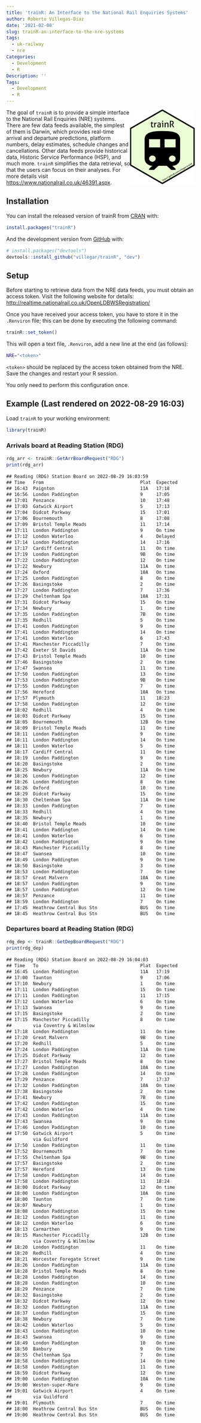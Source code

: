 ```yaml
---
title: 'trainR: An Interface to the National Rail Enquiries Systems'
author: Roberto Villegas-Diaz
date: '2021-02-08'
slug: trainR-an-interface-to-the-nre-systems
tags:
  - uk-railway
  - nre
Categories:
  - Development
  - R
Description: ''
Tags:
  - Development
  - R
---
```


<img src="https://raw.githubusercontent.com/villegar/trainR/main/inst/images/logo.png" alt="logo" align="right" height=200px/>

The goal of `trainR` is to provide a simple interface to the 
National Rail Enquiries (NRE) systems. There are few data feeds 
available, the simplest of them is Darwin, which provides real-time 
arrival and departure predictions, platform numbers, delay estimates, 
schedule changes and cancellations. Other data feeds provide historical 
data, Historic Service Performance (HSP), and much more. `trainR` 
simplifies the data retrieval, so that the users can focus on their 
analyses. For more details visit 
https://www.nationalrail.co.uk/46391.aspx.

## Installation

You can install the released version of trainR from [CRAN](https://CRAN.R-project.org) with:

``` r
install.packages("trainR")
```

And the development version from [GitHub](https://github.com/) with:

``` r
# install.packages("devtools")
devtools::install_github("villegar/trainR", "dev")
```

## Setup
Before starting to retrieve data from the NRE data feeds, you must obtain an access token. 
Visit the following website for details: http://realtime.nationalrail.co.uk/OpenLDBWSRegistration/

Once you have received your access token, you have to store it in the `.Renviron` file; this can be 
done by executing the following command:


```r
trainR::set_token()
```

This will open a text file, `.Renviron`, add a new line at the end (as follows):

```bash
NRE="<token>"
```

`<token>` should be replaced by the access token obtained from the NRE. Save the changes and restart 
your R session.

You only need to perform this configuration once.

## Example (Last rendered on 2022-08-29 16:03)

Load `trainR` to your working environment:

```r
library(trainR)
```

### Arrivals board at Reading Station (RDG)


```r
rdg_arr <- trainR::GetArrBoardRequest("RDG")
print(rdg_arr)
```

```
## Reading (RDG) Station Board on 2022-08-29 16:03:59
## Time   From                                    Plat  Expected
## 16:43  Paignton                                11A   17:18
## 16:56  London Paddington                       9     17:05
## 17:01  Penzance                                10    17:48
## 17:03  Gatwick Airport                         5     17:13
## 17:04  Didcot Parkway                          15    17:01
## 17:06  Bournemouth                             8     17:08
## 17:09  Bristol Temple Meads                    11    17:14
## 17:11  London Paddington                       9     On time
## 17:12  London Waterloo                         4     Delayed
## 17:14  London Paddington                       14    17:16
## 17:17  Cardiff Central                         11    On time
## 17:19  London Paddington                       9B    On time
## 17:22  London Paddington                       12    On time
## 17:22  Newbury                                 11A   On time
## 17:24  Oxford                                  10A   On time
## 17:25  London Paddington                       8     On time
## 17:26  Basingstoke                             2     On time
## 17:27  London Paddington                       7     17:36
## 17:29  Cheltenham Spa                          10A   17:31
## 17:31  Didcot Parkway                          15    On time
## 17:34  Newbury                                 1     On time
## 17:35  London Paddington                       7B    On time
## 17:35  Redhill                                 5     On time
## 17:41  London Paddington                       9     On time
## 17:41  London Paddington                       14    On time
## 17:41  London Waterloo                         6     17:43
## 17:41  Manchester Piccadilly                   7     On time
## 17:42  Exeter St Davids                        11A   On time
## 17:43  Bristol Temple Meads                    10    On time
## 17:46  Basingstoke                             2     On time
## 17:47  Swansea                                 11    On time
## 17:50  London Paddington                       13    On time
## 17:53  London Paddington                       9B    On time
## 17:55  London Paddington                       7     On time
## 17:56  Hereford                                10A   On time
## 17:57  Plymouth                                11    18:23
## 17:58  London Paddington                       12    On time
## 18:02  Redhill                                 4     On time
## 18:03  Didcot Parkway                          15    On time
## 18:05  Bournemouth                             12B   On time
## 18:09  Bristol Temple Meads                    11    On time
## 18:11  London Paddington                       9     On time
## 18:11  London Paddington                       14    On time
## 18:11  London Waterloo                         5     On time
## 18:17  Cardiff Central                         11    On time
## 18:19  London Paddington                       9     On time
## 18:20  Basingstoke                             2     On time
## 18:25  Newbury                                 11A   On time
## 18:26  London Paddington                       12    On time
## 18:26  London Paddington                       8     On time
## 18:26  Oxford                                  10    On time
## 18:29  Didcot Parkway                          15    On time
## 18:30  Cheltenham Spa                          11A   On time
## 18:33  London Paddington                       7     On time
## 18:33  Redhill                                 4     On time
## 18:35  Newbury                                 1     On time
## 18:40  Bristol Temple Meads                    10    On time
## 18:41  London Paddington                       14    On time
## 18:41  London Waterloo                         6     On time
## 18:42  London Paddington                       9     On time
## 18:43  Manchester Piccadilly                   8     On time
## 18:47  Swansea                                 10    On time
## 18:49  London Paddington                       9     On time
## 18:50  Basingstoke                             3     On time
## 18:53  London Paddington                       7     On time
## 18:57  Great Malvern                           10A   On time
## 18:57  London Paddington                       9     On time
## 18:57  London Paddington                       12    On time
## 18:57  Penzance                                11    On time
## 18:59  London Paddington                       7     On time
## 17:45  Heathrow Central Bus Stn                BUS   On time
## 18:45  Heathrow Central Bus Stn                BUS   On time
```

### Departures board at Reading Station (RDG)


```r
rdg_dep <- trainR::GetDepBoardRequest("RDG")
print(rdg_dep)
```

```
## Reading (RDG) Station Board on 2022-08-29 16:04:03
## Time   To                                      Plat  Expected
## 16:45  London Paddington                       11A   17:19
## 17:00  Taunton                                 9     17:06
## 17:10  Newbury                                 1     On time
## 17:11  London Paddington                       15    On time
## 17:11  London Paddington                       11    17:15
## 17:12  London Waterloo                         6     On time
## 17:13  Swansea                                 9     On time
## 17:15  Basingstoke                             2     On time
## 17:15  Manchester Piccadilly                   8     On time
##        via Coventry & Wilmslow                 
## 17:18  London Paddington                       11    On time
## 17:20  Great Malvern                           9B    On time
## 17:20  Redhill                                 5     On time
## 17:24  London Paddington                       11A   On time
## 17:25  Didcot Parkway                          12    On time
## 17:27  Bristol Temple Meads                    8     On time
## 17:27  London Paddington                       10A   On time
## 17:28  London Paddington                       14    On time
## 17:29  Penzance                                7     17:37
## 17:32  London Paddington                       10A   On time
## 17:38  Basingstoke                             2     On time
## 17:41  Newbury                                 7B    On time
## 17:42  London Paddington                       15    On time
## 17:42  London Waterloo                         4     On time
## 17:43  London Paddington                       11A   On time
## 17:43  Swansea                                 9     On time
## 17:46  London Paddington                       10    On time
## 17:50  Gatwick Airport                         5     On time
##        via Guildford                           
## 17:50  London Paddington                       11    On time
## 17:52  Bournemouth                             7     On time
## 17:55  Cheltenham Spa                          9B    On time
## 17:57  Basingstoke                             2     On time
## 17:57  Hereford                                13    On time
## 17:58  London Paddington                       14    On time
## 17:58  London Paddington                       11    18:24
## 18:00  Didcot Parkway                          12    On time
## 18:00  London Paddington                       10A   On time
## 18:00  Taunton                                 7     On time
## 18:07  Newbury                                 1     On time
## 18:08  London Paddington                       15    On time
## 18:12  London Paddington                       11    On time
## 18:12  London Waterloo                         6     On time
## 18:13  Carmarthen                              9     On time
## 18:15  Manchester Piccadilly                   12B   On time
##        via Coventry & Wilmslow                 
## 18:20  London Paddington                       11    On time
## 18:20  Redhill                                 4     On time
## 18:21  Worcester Foregate Street               9     On time
## 18:26  London Paddington                       11A   On time
## 18:28  Bristol Temple Meads                    8     On time
## 18:28  London Paddington                       14    On time
## 18:28  London Paddington                       10    On time
## 18:29  Penzance                                7     On time
## 18:32  Basingstoke                             2     On time
## 18:32  Didcot Parkway                          12    On time
## 18:32  London Paddington                       11A   On time
## 18:37  London Paddington                       15    On time
## 18:38  Newbury                                 7     On time
## 18:42  London Waterloo                         5     On time
## 18:43  London Paddington                       10    On time
## 18:43  Swansea                                 9     On time
## 18:49  London Paddington                       10    On time
## 18:50  Banbury                                 9     On time
## 18:55  Cheltenham Spa                          7     On time
## 18:58  London Paddington                       14    On time
## 18:58  London Paddington                       11    On time
## 18:59  Didcot Parkway                          12    On time
## 19:00  London Paddington                       10A   On time
## 19:00  Weston-super-Mare                       9     On time
## 19:01  Gatwick Airport                         4     On time
##        via Guildford                           
## 19:01  Plymouth                                7     On time
## 18:00  Heathrow Central Bus Stn                BUS   On time
## 19:00  Heathrow Central Bus Stn                BUS   On time
```
